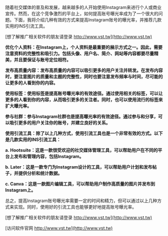 随着社交媒体的普及和发展，越来越多的人开始使用Instagram来进行个人或商业宣传。然而，在这个竞争激烈的平台上，如何提高账号曝光率成为了一个很大的问题。下面，我将介绍几种有效的方式来提高Instagram账号的曝光率，并推荐几款实用的INS引流工具。

[想了解推广相关软件的朋友请登录 http://www.vst.tw](http://www.vst.tw)

**优化个人资料：在Instagram上，个人资料是最重要的展示方式之一。因此，需要注意资料的完整性和吸引力。包括头像、用户名、简介、网站等内容都要尽量精美，并且要保证与账号定位相符。**

**发布高质量内容：发布高质量的内容可以吸引更多的用户关注并转发。在发布内容时，要注意图片的质量和主题的完整性，同时也要注意发布频率与时间，尽可能的让更多的人看到你的内容。**

**使用标签：使用标签是提高账号曝光率的有效途径。通过使用相关的标签，可以让更多的人看到你的内容，从而吸引更多的关注者。同时，也可以使用流行的标签来扩大曝光率。**

**参与社群：参与Instagram社群也是提高曝光率的有效途径。通过参与和分享，可以吸引更多的用户关注你的账号，并建立良好的关系。**

**使用引流工具：除了以上几种方式，使用引流工具也是一个非常有效的方式。以下是几款实用的INS引流工具：**

**a. Hootsuite：这是一款很受欢迎的社交媒体管理工具，可以帮助用户在不同的平台上发布和管理内容，包括Instagram。**

**b. Later：这是一款专门为Instagram设计的工具，可以帮助用户计划和发布帖子，并提供分析和统计数据。**

**c. Canva：这是一款图片编辑工具，可以帮助用户制作高质量的图片并发布到Instagram上。**

总之，提高Instagram账号曝光率需要一定的时间和精力，但可以通过以上几种方式来实现。同时，使用好的引流工具也能够更好地提高账号曝光率。

[想了解推广相关软件的朋友请登录 http://www.vst.tw](http://www.vst.tw)


[访问软件官网 http://www.vst.tw](http://www.vst.tw)
